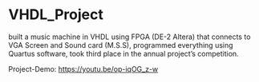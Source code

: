 # VHDL_Project
built a music machine in VHDL using FPGA (DE-2 Altera) that connects to VGA Screen and Sound card (M.S.S), programmed everything using Quartus software, took third place in the annual project’s competition.

Project-Demo: https://youtu.be/op-iqOG_z-w
